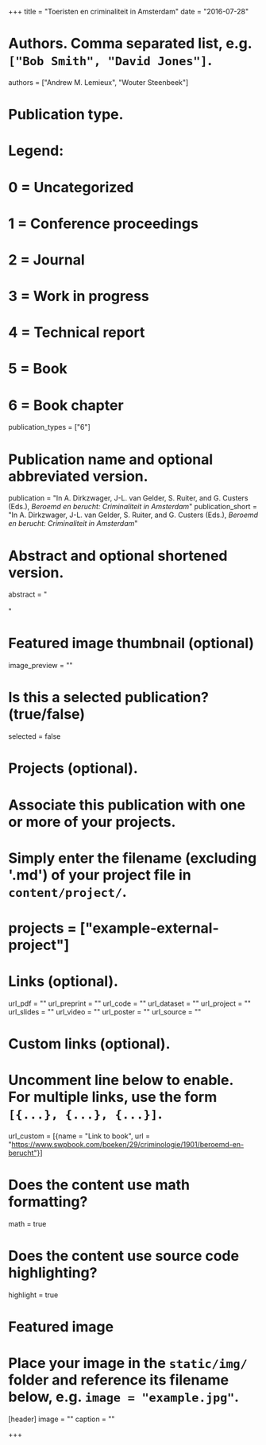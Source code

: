 +++
title = "Toeristen en criminaliteit in Amsterdam"
date = "2016-07-28"

# Authors. Comma separated list, e.g. `["Bob Smith", "David Jones"]`.
authors = ["Andrew M. Lemieux", "Wouter Steenbeek"]

# Publication type.
# Legend:
# 0 = Uncategorized
# 1 = Conference proceedings
# 2 = Journal
# 3 = Work in progress
# 4 = Technical report
# 5 = Book
# 6 = Book chapter
publication_types = ["6"]

# Publication name and optional abbreviated version.
publication = "In A. Dirkzwager, J-L. van Gelder, S. Ruiter, and G. Custers (Eds.), *Beroemd en berucht: Criminaliteit in Amsterdam*"
publication_short = "In A. Dirkzwager, J-L. van Gelder, S. Ruiter, and G. Custers (Eds.), *Beroemd en berucht: Criminaliteit in Amsterdam*"

# Abstract and optional shortened version.
abstract = "<br><br>"

# Featured image thumbnail (optional)
image_preview = ""

# Is this a selected publication? (true/false)
selected = false

# Projects (optional).
#   Associate this publication with one or more of your projects.
#   Simply enter the filename (excluding '.md') of your project file in `content/project/`.
# projects = ["example-external-project"]

# Links (optional).
url_pdf = ""
url_preprint = ""
url_code = ""
url_dataset = ""
url_project = ""
url_slides = ""
url_video = ""
url_poster = ""
url_source = ""

# Custom links (optional).
#   Uncomment line below to enable. For multiple links, use the form `[{...}, {...}, {...}]`.
url_custom = [{name = "Link to book", url = "https://www.swpbook.com/boeken/29/criminologie/1901/beroemd-en-berucht"}]

# Does the content use math formatting?
math = true

# Does the content use source code highlighting?
highlight = true

# Featured image
# Place your image in the `static/img/` folder and reference its filename below, e.g. `image = "example.jpg"`.
[header]
image = ""
caption = ""

+++

<!-- More detail can easily be written here using *Markdown* and $\rm \LaTeX$ math code. -->
